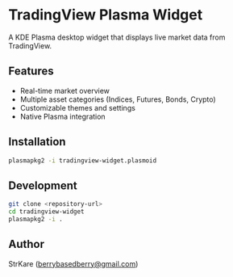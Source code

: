 # TradingView Plasma Widget

A KDE Plasma desktop widget that displays live market data from TradingView.

## Features
- Real-time market overview
- Multiple asset categories (Indices, Futures, Bonds, Crypto)
- Customizable themes and settings
- Native Plasma integration

## Installation
```bash
plasmapkg2 -i tradingview-widget.plasmoid
```

## Development
```bash
git clone <repository-url>
cd tradingview-widget
plasmapkg2 -i .
```

## Author
StrKare (berrybasedberry@gmail.com)
